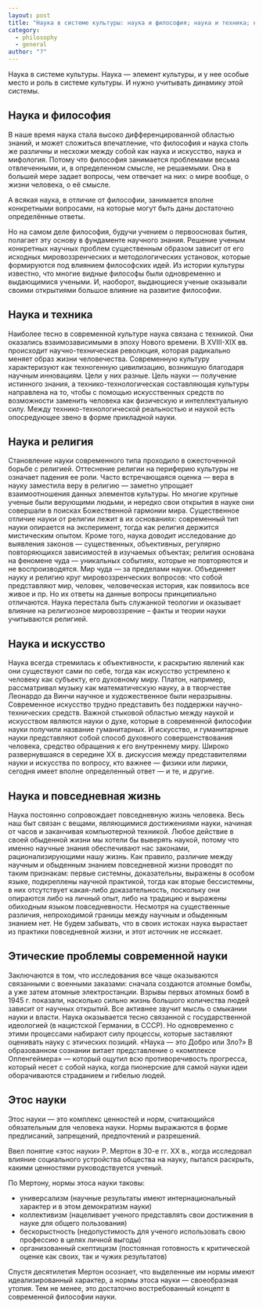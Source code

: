 ```yaml
---
layout: post
title: "Наука в системе культуры: наука и философия; наука и техника; наука и религия; наука и искусство; наука и повседневная жизнь. Этические проблемы современной науки; научный этос"
category:
  - philosophy
  - general
author: "?"
---
```


Наука в системе культуры. Наука — элемент культуры, и у нее особые место и роль в системе культуры. И нужно учитывать динамику этой системы.

## Наука и философия
В наше время наука стала высоко дифференцированной областью знаний, и может сложиться впечатление, что философия и наука столь же различны и несхожи между собой как наука и искусство, наука и мифология. Потому что философия занимается проблемами весьма отвлеченными, и, в определенном смысле, не решаемыми. Она в большей мере задает вопросы, чем отвечает на них: о мире вообще, о жизни человека, о её смысле.

А всякая наука, в отличие от философии, занимается вполне конкретными вопросами, на которые могут быть даны достаточно определённые ответы.

Но на самом деле философия, будучи учением о первоосновах бытия, полагает эту основу в фундаменте научного знания. Решение ученым конкретных научных проблем существенным образом зависит от его исходных мировоззренческих и методологических установок, которые формируются под влиянием философских идей. Из истории культуры известно, что многие видные философы были одновременно и выдающимися учеными. И, наоборот, выдающиеся ученые оказывали своими открытиями большое влияние на развитие философии.

## Наука и техника
Наиболее тесно в современной культуре наука связана с техникой. Они оказались взаимозависимыми в эпоху Нового времени. В XVIII-XIX вв. происходит научно-техническая революция, которая радикально меняет образ жизни человечества. Современную культуру характеризуют как техногенную цивилизацию, возникшую благодаря научным инновациям. Цели у них разные. Цель науки — получение истинного знания, а технико-технологическая составляющая культуры направлена на то, чтобы с помощью искусственных средств по возможности заменить человека как физическую и интеллектуальную силу. Между технико-технологической реальностью и наукой есть опосредующее звено в форме прикладной науки.

## Наука и религия
Становление науки современного типа проходило в ожесточенной борьбе с религией. Оттеснение религии на периферию культуры не означает падения ее роли. Часто встречающаяся оценка — вера в науку заместила веру в религию — заметно упрощает взаимоотношения данных элементов культуры. Но многие крупные ученые были верующими людьми, и нередко свои открытия в науке они совершали в поисках Божественной гармонии мира. Существенное отличие науки от религии лежит в их основаниях: современный тип науки опирается на эксперимент, тогда как религия держится мистическим опытом. Кроме того, наука доводит исследование до выявления законов — существенных, объективных, регулярно повторяющихся зависимостей в изучаемых объектах; религия основана на феномене чуда — уникальных событиях, которые не повторяются и не воспроизводятся. Мир чуда — за пределами науки. Объединяет науку и религию круг мировоззренческих вопросов: что собой представляют мир, человек, человеческая история, как появилось все живое и пр. Но их ответы на данные вопросы принципиально отличаются. Наука перестала быть служанкой теологии и оказывает влияние на религиозное мировоззрение – факты и теории науки учитываются религией.

## Наука и искусство
Наука всегда стремилась к объективности, к раскрытию явлений как они существуют сами по себе, тогда как искусство устремлено к человеку как субъекту, его духовному миру. Платон, например, рассматривал музыку как математическую науку, а в творчестве Леонардо да Винчи научное и художественное были неразрывны. Современное искусство трудно представить без поддержки научно-технических средств. Важной стыковой областью между наукой и искусством являются науки о духе, которые в современной философии науки получили название гуманитарных. И искусство, и гуманитарные науки представляют собой способ духовного совершенствования человека, средство обращения к его внутреннему миру. Широко развернувшаяся в середине XX в. дискуссия между представителями науки и искусства по вопросу, кто важнее — физики или лирики, сегодня имеет вполне определенный ответ — и те, и другие. 

## Наука и повседневная жизнь
Наука постоянно сопровождает повседневную жизнь человека. Весь наш быт связан с вещами, являющимися достижениями науки, начиная от часов и заканчивая компьютерной техникой. Любое действие в своей обыденной жизни мы хотели бы выверять наукой, потому что именно научные знания обеспечивают нас законами, рационализирующими нашу жизнь. Как правило, различие между научным и обыденным знанием повседневной жизни проводят по таким признакам: первые системны, доказательны, выражены в особом языке, подкреплены научной практикой, тогда как вторые бессистемны, в них отсутствует какая-либо доказательность, поскольку они опираются либо на личный опыт, либо на традицию и выражены обиходным языком повседневности. Несмотря на существенные различия, непроходимой границы между научным и обыденным знанием нет. Не будем забывать, что в своих истоках наука вырастает из практики повседневной жизни, и этот источник не иссякает.

## Этические проблемы современной науки
Заключаются в том, что исследования все чаще оказываются связанными с военными заказами: сначала создаются атомные бомбы, а уже затем атомные электростанции. Взрывы первых атомных бомб в 1945 г. показали, насколько сильно жизнь большого количества людей зависит от научных открытий. Все активнее звучит мысль о смыкании науки и власти. Наука оказывается тесно связанной с государственной идеологией (в нацистской Германии, в СССР). Но одновременно с этими процессами набирают силу процессы, которые заставляют оценивать науку с этических позиций. «Наука — это Добро или Зло?» В образованном сознании витает представление о «комплексе Оппенгеймера» — который ощутил всю противоречивость прогресса, который несет с собой наука, когда пионерские для самой науки идеи оборачиваются страданием и гибелью людей. 

## Этос науки
Этос науки — это комплекс ценностей и норм, считающийся обязательным для человека науки. Нормы выражаются в форме предписаний, запрещений, предпочтений и разрешений.

Ввел понятие «этос науки» Р. Мертон в 30-е гг. XX в., когда исследовал влияние социального устройства общества на науку, пытался раскрыть, какими ценностями руководствуется ученый.

По Мертону, нормы этоса науки таковы:
* универсализм (научные результаты имеют интернациональный характер и в этом демократизм науки)
* коллективизм (нацеливает ученого представлять свои достижения в науке для общего пользования)
* бескорыстность (недопустимость для ученого использовать свою профессию в целях личной выгоды)
* организованный скептицизм (постоянная готовность к критической оценке как своих, так и чужих результатов)

Спустя десятилетия Мертон осознает, что выделенные им нормы имеют идеализированный характер, а нормы этоса науки — своеобразная утопия. Тем не менее, это достаточно востребованный концепт в современной философии науки.
